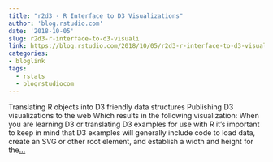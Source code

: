 ```yaml
---
title: "r2d3 - R Interface to D3 Visualizations"
author: 'blog.rstudio.com'
date: '2018-10-05'
slug: r2d3-r-interface-to-d3-visuali
link: https://blog.rstudio.com/2018/10/05/r2d3-r-interface-to-d3-visualizations/
categories:
- bloglink
tags:
  - rstats
  - blogrstudiocom
---
```


Translating R objects into D3 friendly data structures Publishing D3 visualizations to the web Which results in the following visualization: When you are learning D3 or translating D3 examples for use with R it’s important to keep in mind that D3 examples will generally include code to load data, create an SVG or other root element, and establish a width and height for the[... <i class="fas fa-external-link-alt"></i>](https://blog.rstudio.com/2018/10/05/r2d3-r-interface-to-d3-visualizations/)


